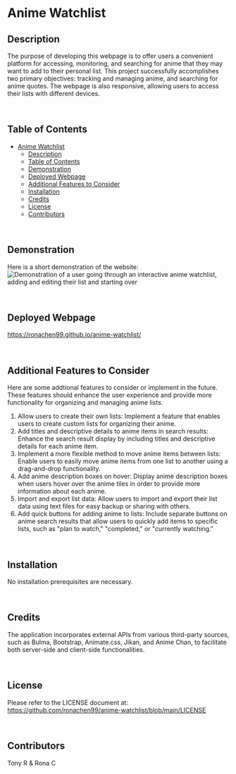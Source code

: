 # Anime Watchlist

## Description

The purpose of developing this webpage is to offer users a convenient platform for accessing, monitoring, and searching for anime that they may want to add to their personal list. This project successfully accomplishes two primary objectives: tracking and managing anime, and searching for anime quotes. The webpage is also responsive, allowing users to access their lists with different devices.

<br>

## Table of Contents
- [Anime Watchlist](#anime-watchlist)
  - [Description](#description)
  - [Table of Contents](#table-of-contents)
  - [Demonstration](#demonstration)
  - [Deployed Webpage](#deployed-webpage)
  - [Additional Features to Consider](#additional-features-to-consider)
  - [Installation](#installation)
  - [Credits](#credits)
  - [License](#license)
  - [Contributors](#contributors)

<br>

## Demonstration

Here is a short demonstration of the website: \
![Demonstration of a user going through an interactive anime watchlist, adding and editing their list and starting over](./assets/images/Anime%20Watchlist.gif)

<br>

## Deployed Webpage

https://ronachen99.github.io/anime-watchlist/

<br>

## Additional Features to Consider

Here are some addtional features to consider or implement in the future. These features should enhance the user experience and provide more functionality for organizing and managing anime lists.

1. Allow users to create their own lists: Implement a feature that enables users to create custom lists for organizing their anime.
2. Add titles and descriptive details to anime items in search results: Enhance the search result display by including titles and descriptive details for each anime item.
3. Implement a more flexible method to move anime items between lists: Enable users to easily move anime items from one list to another using a drag-and-drop functionality.
4. Add anime description boxes on hover: Display anime description boxes when users hover over the anime tiles in order to provide more information about each anime.
5. Import and export list data: Allow users to import and export their list data using text files for easy backup or sharing with others.
6. Add quick buttons for adding anime to lists: Include separate buttons on anime search results that allow users to quickly add items to specific lists, such as "plan to watch," "completed," or "currently watching."
  
<br>

## Installation

No installation prerequisites are necessary.

<br>

## Credits

The application incorporates external APIs from various third-party sources, such as Bulma, Bootstrap, Animate.css, Jikan, and Anime Chan, to facilitate both server-side and client-side functionalities.

<br>

## License

Please refer to the LICENSE document at: https://github.com/ronachen99/anime-watchlist/blob/main/LICENSE

<br>

## Contributors

Tony R & Rona C

<br>